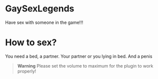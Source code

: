 # GaySexLegends
Have sex with someone in the game!!!

# How to sex?
You need a bed, a partner. Your partner or you lying in bed. And a penis

> **Warning**
> Please set the volume to maximum for the plugin to work properly!
